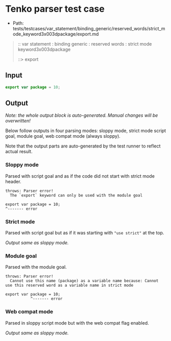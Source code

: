 # Tenko parser test case

- Path: tests/testcases/var_statement/binding_generic/reserved_words/strict_mode_keyword3x003dpackage/export.md

> :: var statement : binding generic : reserved words : strict mode keyword3x003dpackage
>
> ::> export

## Input


`````js
export var package = 10;
`````

## Output

_Note: the whole output block is auto-generated. Manual changes will be overwritten!_

Below follow outputs in four parsing modes: sloppy mode, strict mode script goal, module goal, web compat mode (always sloppy).

Note that the output parts are auto-generated by the test runner to reflect actual result.

### Sloppy mode

Parsed with script goal and as if the code did not start with strict mode header.

`````
throws: Parser error!
  The `export` keyword can only be used with the module goal

export var package = 10;
^------- error
`````

### Strict mode

Parsed with script goal but as if it was starting with `"use strict"` at the top.

_Output same as sloppy mode._

### Module goal

Parsed with the module goal.

`````
throws: Parser error!
  Cannot use this name (package) as a variable name because: Cannot use this reserved word as a variable name in strict mode

export var package = 10;
           ^------- error
`````


### Web compat mode

Parsed in sloppy script mode but with the web compat flag enabled.

_Output same as sloppy mode._
